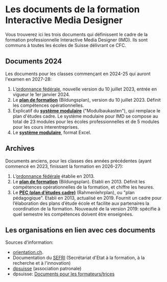 # Les documents de la formation Interactive Media Designer

Vous trouverez ici les trois documents qui définissent le cadre de la formation professionnelle Interactive Media Designer (IMD). Ils sont communs à toutes les écoles de Suisse délivrant ce CFC. 

## Documents 2024

Les documents pour les classes commençant en 2024-25 qui auront l'examen en 2027-28:

1. L’[ordonnance fédérale](Ordonnance_SEFRI_IMD_2023.pdf), nouvelle version du 10 juillet 2023, entrée en vigueur le 1er janvier 2024.
2. Le **[plan de formation](Plan_de_Formation_IMD_2023.pdf)** (Bildungsplan), version du 10 juillet 2023. Définit les compétences opérationnelles.
3. Explicatif du **[système modulaire](Systeme_modulaire_IMD.pdf)** ("Modulbaukasten"), qui remplace le plan d'études cadre. Le système modulaire pour IMD se compose au total de 23 modules pour les écoles professionnelles et de 5 modules pour les cours interentreprises.
4. Le **[système modulaire](4_IMD_MBK_231030_def_fr.xlsx)**, format Excel.

## Archives

Documents anciens, pour les classes des années précédentes (ayant commencé en 2023, finissant la formation en 2026-27): 

1. L’[ordonnance fédérale](archive/Ordonnance_SEFRI_IMD_.pdf) établie en 2013.
2. Le **[plan de formation](archive/Plan_de_Formation_IMD_2013.pdf)** (Bildungsplan). Etabli en 2013. Définit les compétences opérationnelles de la formation, et chiffre les heures.
3. Le **[PEC (plan d’études cadre)](archive/Plan_Pedagogique_IMD_2019.pdf)** (Rahmenlehrplan), ou "plan pédagogique". Etabli en 2013, actualisé en 2019. Fournit un cadre pour l’élaboration des plans d’étude école et facilite aux partenaires la coordination de la formation. Nouveauté de la version 2019: spécifie à quel semestre les compétences doivent être enseignées.

## Les organisations en lien avec ces documents

Sources d'information: 

- [orientation.ch](https://www.orientation.ch/dyn/show/1900?id=45).
- Documentation du [SEFRI](https://www.becc.admin.ch/becc/public/bvz/beruf/show/47118?lang=fr) (Secrétariat d'Etat à la formation, à la recherche et à l'innovation)
- [dpsuisse](https://dpsuisse.ch/fr/home) (association patronale)
- dpsuisse: [Documents pour les formateurs/trices](https://dpsuisse.ch/fr/instruments-pour-les-formateurs-et-les-formatrices)
